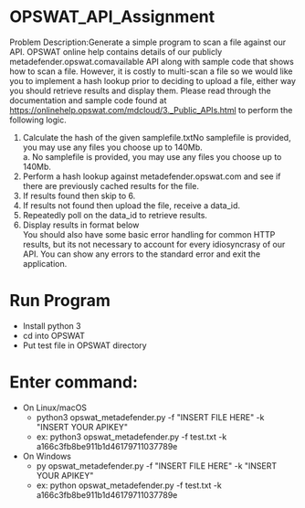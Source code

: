 # OPSWAT_API_Assignment

Problem Description:Generate a simple program to scan a file against our  API. OPSWAT online help contains details of our publicly metadefender.opswat.comavailable API along with sample code that shows how to scan a file. However, it is costly to multi-scan a file so we would like you to implement a hash lookup prior to deciding to upload a file, either way you should retrieve results and display them. Please read through the documentation and sample code found at https://onlinehelp.opswat.com/mdcloud/3._Public_APIs.html to perform the following logic.

1. Calculate the hash of the given samplefile.txtNo samplefile is provided, you may use any files you choose up to 140Mb.  
                a. No samplefile is provided, you may use any files you choose up to 140Mb.  
2. Perform a hash lookup against metadefender.opswat.com and see if there are previously cached results for the file.    
3. If results found then skip to 6.  
4. If results not found then upload the file, receive a data_id.  
5. Repeatedly poll on the data_id to retrieve results.  
6. Display results in format below  
You should also have some basic error handling for common HTTP results, but its not necessary to account for every idiosyncrasy of our API. You can show any errors to the standard error and exit the application.   

# Run Program

- Install python 3  
- cd into OPSWAT  
- Put test file in OPSWAT directory  

# Enter command:  
- On Linux/macOS  
    - python3 opswat_metadefender.py -f "INSERT FILE HERE" -k "INSERT YOUR APIKEY"  
    - ex: python3 opswat_metadefender.py -f test.txt -k a166c3fb8be911b1d46179711037789e  
- On Windows
     - py opswat_metadefender.py -f "INSERT FILE HERE" -k "INSERT YOUR APIKEY"
     - ex: python opswat_metadefender.py -f test.txt -k a166c3fb8be911b1d46179711037789e


